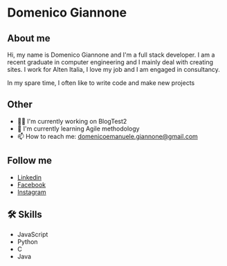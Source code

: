# Domenico Giannone

## About me

Hi, my name is Domenico Giannone and I'm a full stack developer.
I am a recent graduate in computer engineering and I mainly deal with creating sites.
I work for Alten Italia, I love my job and I am engaged in consultancy.

In my spare time, I often like to write code and make new projects

## Other
- 👩‍💻 I'm currently working on BlogTest2
- 🧠 I'm currently learning Agile methodology
- 📫 How to reach me: domenicoemanuele.giannone@gmail.com

## Follow me
 - [Linkedin](https://www.linkedin.com/in/domenico-giannone/)
 - [Facebook ](https://www.facebook.com/profile.php?id=100007287557744)
 - [Instagram](https://www.instagram.com/d.giannone9/)

## 🛠 Skills
- JavaScript
- Python  
- C
- Java
